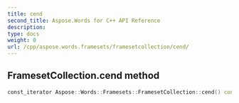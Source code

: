 ```yaml
---
title: cend
second_title: Aspose.Words for C++ API Reference
description: 
type: docs
weight: 0
url: /cpp/aspose.words.framesets/framesetcollection/cend/
---
```

## FramesetCollection.cend method




```cpp
const_iterator Aspose::Words::Framesets::FramesetCollection::cend() const noexcept
```


